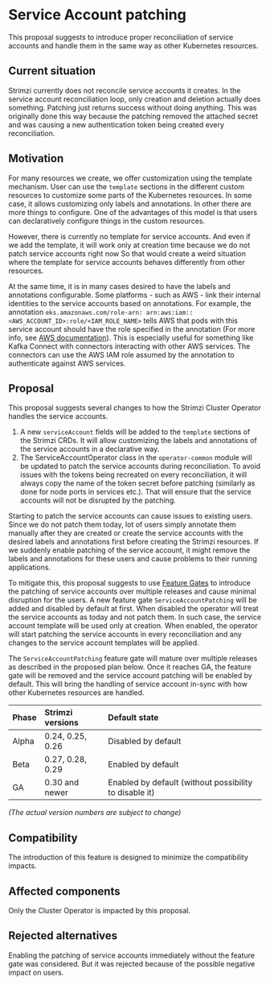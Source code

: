 # Service Account patching

This proposal suggests to introduce proper reconciliation of service accounts and handle them in the same way as other Kubernetes resources.

## Current situation

Strimzi currently does not reconcile service accounts it creates.
In the service account reconciliation loop, only creation and deletion actually does something.
Patching just returns success without doing anything.
This was originally done this way because the patching removed the attached secret and was causing a new authentication token being created every reconciliation.

## Motivation

For many resources we create, we offer customization using the template mechanism.
User can use the `template` sections in the different custom resources to customize some parts of the Kubernetes resources.
In some case, it allows customizing only labels and annotations.
In other there are more things to configure.
One of the advantages of this model is that users can declaratively configure things in the custom resources.

However, there is currently no template for service accounts.
And even if we add the template, it will work only at creation time because we do not patch service accounts right now
So that would create a weird situation where the template for service accounts behaves differently from other resources. 

At the same time, it is in many cases desired to have the labels and annotations configurable.
Some platforms - such as AWS - link their internal identities to the service accounts based on annotations.
For example, the annotation `eks.amazonaws.com/role-arn: arn:aws:iam::<AWS_ACCOUNT_ID>:role/<IAM_ROLE_NAME>` tells AWS that pods with this service account should have the role specified in the annotation (For more info, see [AWS documentation](https://docs.aws.amazon.com/eks/latest/userguide/iam-roles-for-service-accounts-technical-overview.html)).
This is especially useful for something like Kafka Connect with connectors interacting with other AWS services.
The connectors can use the AWS IAM role assumed by the annotation to authenticate against AWS services.

## Proposal

This proposal suggests several changes to how the Strimzi Cluster Operator handles the service accounts.

1) A new `serviceAccount` fields will be added to the `template` sections of the Strimzi CRDs.
  It will allow customizing the labels and annotations of the service accounts in a declarative way.
2) The ServiceAccountOperator class in the `operator-common` module will be updated to patch the service accounts during reconciliation.
  To avoid issues with the tokens being recreated on every reconciliation, it will always copy the name of the token secret before patching (similarly as done for node ports in services etc.).
  That will ensure that the service accounts will not be disrupted by the patching.

Starting to patch the service accounts can cause issues to existing users.
Since we do not patch them today, lot of users simply annotate them manually after they are created or create the service accounts with the desired labels and annotations first before creating the Strimzi resources.
If we suddenly enable patching of the service account, it might remove the labels and annotations for these users and cause problems to their running applications.

To mitigate this, this proposal suggests to use [Feature Gates](https://github.com/strimzi/proposals/blob/main/022-feature-gates.md) to introduce the patching of service accounts over multiple releases and cause minimal disruption for the users.
A new feature gate `ServiceAccountPatching` will be added and disabled by default at first.
When disabled the operator will treat the service accounts as today and not patch them.
In such case, the service account template will be used only at creation.
When enabled, the operator will start patching the service accounts in every reconciliation and any changes to the service account templates will be applied.

The `ServiceAccountPatching` feature gate will mature over multiple releases as described in the proposed plan below.
Once it reaches GA, the feature gate will be removed and the service account patching will be enabled by default.
This will bring the handling of service account in-sync with how other Kubernetes resources are handled.

| Phase | Strimzi versions       | Default state                                          |
|:------|:-----------------------|:-------------------------------------------------------|
| Alpha | 0.24, 0.25, 0.26       | Disabled by default                                    |
| Beta  | 0.27, 0.28, 0.29       | Enabled by default                                     |
| GA    | 0.30 and newer         | Enabled by default (without possibility to disable it) |

_(The actual version numbers are subject to change)_

## Compatibility

The introduction of this feature is designed to minimize the compatibility impacts.

## Affected components

Only the Cluster Operator is impacted by this proposal.

## Rejected alternatives

Enabling the patching of service accounts immediately without the feature gate was considered.
But it was rejected because of the possible negative impact on users.
